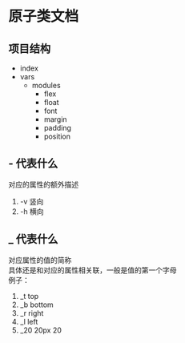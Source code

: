 # 原子类文档

## 项目结构  
- index
- vars
  - modules
    - flex
    - float
    - font
    - margin
    - padding
    - position


## - 代表什么
对应的属性的额外描述  
1. -v  竖向
2. -h  横向

## _ 代表什么
对应属性的值的简称  
具体还是和对应的属性相关联，一般是值的第一个字母  
例子：
1. _t     top
2. _b     bottom
3. _r     right
4. _l     left
5. _20    20px 20
